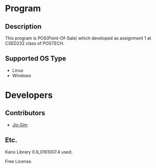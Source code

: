 ﻿# Program

## Description

This program is POS(Point-Of-Sale) which developed as assignment 1 at CSED232 class of POSTECH.

## Supported OS Type

+ Linux
+ Windows

# Developers

## Contributors

+ [Jio Gim](https://github.com/Yukanola/)

## Etc.

Kano Library 0.9_0161007.4 used.

Free License.
